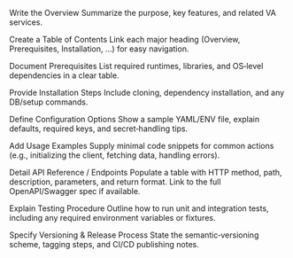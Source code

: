 Write the Overview
Summarize the purpose, key features, and related VA services.

Create a Table of Contents
Link each major heading (Overview, Prerequisites, Installation, …) for easy navigation.

Document Prerequisites
List required runtimes, libraries, and OS‑level dependencies in a clear table.

Provide Installation Steps
Include cloning, dependency installation, and any DB/setup commands.

Define Configuration Options
Show a sample YAML/ENV file, explain defaults, required keys, and secret‑handling tips.

Add Usage Examples
Supply minimal code snippets for common actions (e.g., initializing the client, fetching data, handling errors).

Detail API Reference / Endpoints
Populate a table with HTTP method, path, description, parameters, and return format.
Link to the full OpenAPI/Swagger spec if available.

Explain Testing Procedure
Outline how to run unit and integration tests, including any required environment variables or fixtures.

Specify Versioning & Release Process
State the semantic‑versioning scheme, tagging steps, and CI/CD publishing notes.

